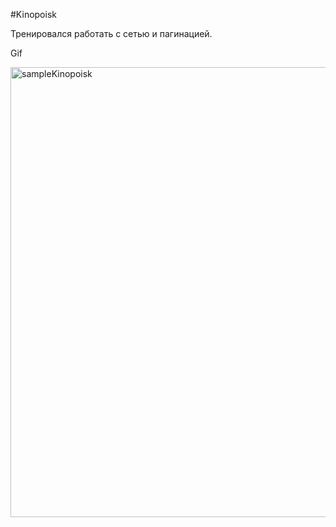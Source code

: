 #Kinopoisk
</hr>
<p>Тренировался работать с сетью и пагинацией.</p>
<p>Gif</p>
<img src="./sampleKinopoisk.gif" alt="sampleKinopoisk" height="720">
